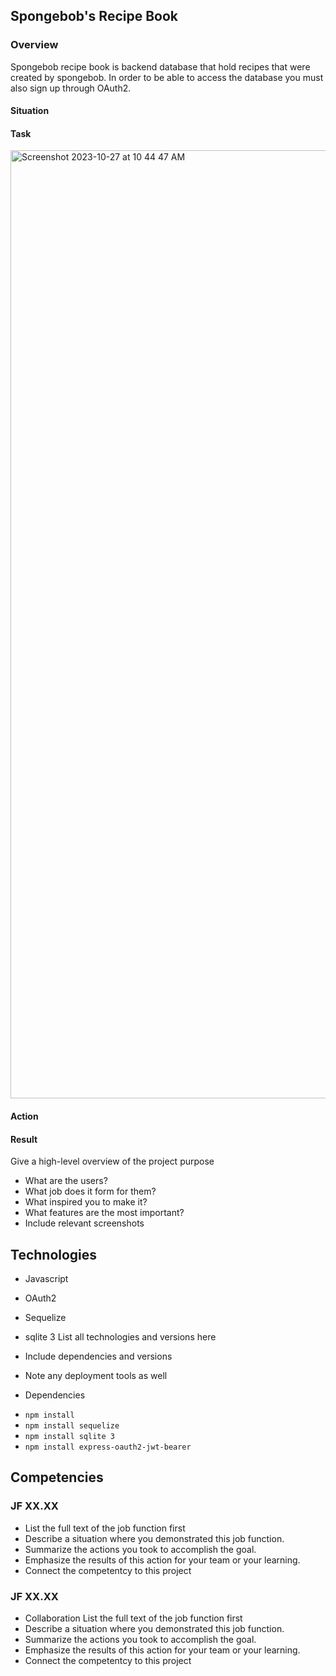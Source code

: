 ## Spongebob's Recipe Book
### Overview
Spongebob recipe book is backend database that hold recipes that were created by spongebob. In order to be able to access the database you must also sign up through OAuth2.
#### Situation
#### Task
<img width="1517" alt="Screenshot 2023-10-27 at 10 44 47 AM" src="https://github.com/AddyRdz/Final-Portfolio/assets/95986357/dd398842-73ac-480e-807e-1608115fbef6">

#### Action
#### Result
Give a high-level overview of the project purpose
- What are the users?
- What job does it form for them?
- What inspired you to make it?
- What features are the most important?
- Include relevant screenshots

## Technologies 
- Javascript
- OAuth2
- Sequelize
- sqlite 3
List all technologies and versions here
- Include dependencies and versions
- Note any deployment tools as well

- Dependencies
 * `npm install`
 * `npm install sequelize`
 * `npm install sqlite 3`
 * `npm install express-oauth2-jwt-bearer`

## Competencies
### JF XX.XX
- List the full text of the job function first
- Describe a situation where you demonstrated  this job function.
- Summarize the actions you took to accomplish the goal. 
- Emphasize the results of this action for your team or your learning. 
- Connect the competentcy to this project

### JF XX.XX
- Collaboration List the full text of the job function first
- Describe a situation where you demonstrated  this job function.
- Summarize the actions you took to accomplish the goal. 
- Emphasize the results of this action for your team or your learning. 
- Connect the competentcy to this project
